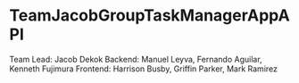# TeamJacobGroupTaskManagerAppAPI

Team Lead: Jacob Dekok
Backend: Manuel Leyva, Fernando Aguilar, Kenneth Fujimura
Frontend: Harrison Busby, Griffin Parker, Mark Ramirez
